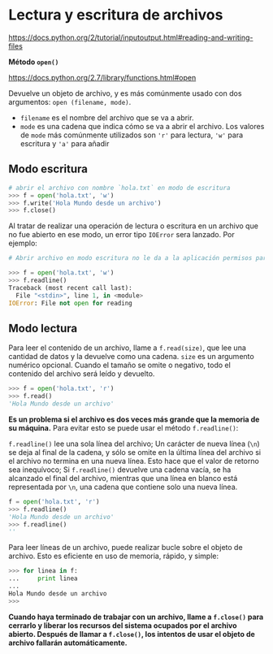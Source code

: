 # Lectura y escritura de archivos

https://docs.python.org/2/tutorial/inputoutput.html#reading-and-writing-files


**Método `open()`**

https://docs.python.org/2.7/library/functions.html#open

Devuelve un objeto de archivo, y es más comúnmente usado con dos argumentos: `open (filename, mode)`.

- `filename` es el nombre del archivo que se va a abrir.
- `mode` es una cadena que indica cómo se va a abrir el archivo.
   Los valores de `mode` más comúnmente utilizados son `'r'` para lectura, `'w'` para escritura y `'a'` para añadir

## Modo escritura
``` python
# abrir el archivo con nombre `hola.txt` en modo de escritura
>>> f = open('hola.txt', 'w')
>>> f.write('Hola Mundo desde un archivo')
>>> f.close()
```
Al tratar de realizar una operación de lectura o escritura en un archivo que no fue abierto en ese modo, un error tipo `IOError`
sera lanzado. Por ejemplo:
``` python
# Abrir archivo en modo escritura no le da a la aplicación permisos para ejecutar acciones de lectura.

>>> f = open('hola.txt', 'w')
>>> f.readline()
Traceback (most recent call last):
  File "<stdin>", line 1, in <module>
IOError: File not open for reading
```

## Modo lectura
Para leer el contenido de un archivo, llame a `f.read(size)`, que lee una cantidad de datos y la devuelve como una cadena.
`size` es un argumento numérico opcional. Cuando el tamaño se omite o negativo, todo el contenido del archivo será leído y
devuelto.

``` python
>>> f = open('hola.txt', 'r')
>>> f.read()    
'Hola Mundo desde un archivo'
```

 **Es un problema si el archivo es dos veces más grande que la memoria de su máquina.** Para evitar esto se puede usar
 el método `f.readline()`:
 
`f.readline()` lee una sola línea del archivo; Un carácter de nueva línea (`\n`) se deja al final de la cadena, y
sólo se omite en la última línea del archivo si el archivo no termina en una nueva línea.
Esto hace que el valor de retorno sea inequívoco; Si `f.readline()` devuelve una cadena vacía,
se ha alcanzado el final del archivo, mientras que una línea en blanco está representada por `\n`,
una cadena que contiene solo una nueva línea.

``` python
f = open('hola.txt', 'r')
>>> f.readline()
'Hola Mundo desde un archivo'
>>> f.readline()
''
```

Para leer líneas de un archivo, puede realizar bucle sobre el objeto de archivo.
Esto es eficiente en uso de memoria, rápido, y simple:

``` python
>>> for linea in f:
...     print linea
... 
Hola Mundo desde un archivo
>>> 
```

**Cuando haya terminado de trabajar con un archivo, llame a `f.close()` para cerrarlo y liberar los recursos del sistema ocupados por el archivo abierto. Después de llamar a `f.close()`, los intentos de usar el objeto de archivo fallarán automáticamente.**
